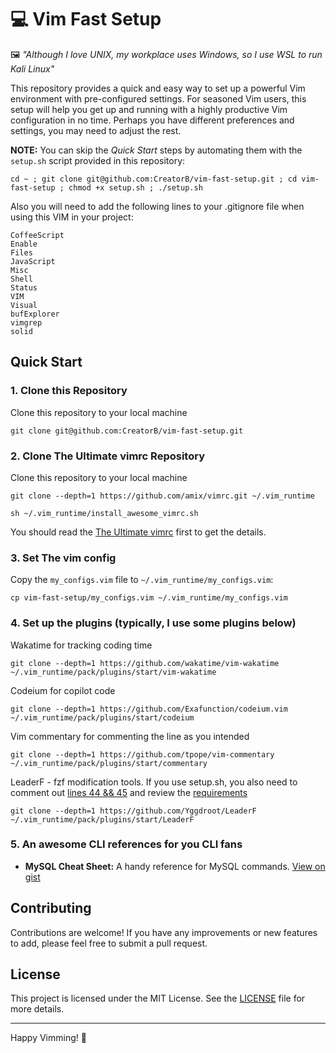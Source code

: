 # 💻 Vim Fast Setup

🖼️ _"Although I love UNIX, my workplace uses Windows, so I use WSL to run Kali Linux"_

This repository provides a quick and easy way to set up a powerful Vim environment with pre-configured settings. For seasoned Vim users, this setup will help you get up and running with a highly productive Vim configuration in no time. Perhaps you have different preferences and settings, you may need to adjust the rest.

**NOTE:** You can skip the *Quick Start* steps by automating them with the `setup.sh` script provided in this repository:

```
cd ~ ; git clone git@github.com:CreatorB/vim-fast-setup.git ; cd vim-fast-setup ; chmod +x setup.sh ; ./setup.sh
```

Also you will need to add the following lines to your .gitignore file when using this VIM in your project:

```
CoffeeScript
Enable
Files
JavaScript
Misc
Shell
Status
VIM
Visual
bufExplorer
vimgrep
solid
```

## Quick Start

### 1. Clone this Repository

Clone this repository to your local machine

```
git clone git@github.com:CreatorB/vim-fast-setup.git
```

### 2. Clone The Ultimate vimrc Repository

Clone this repository to your local machine

```
git clone --depth=1 https://github.com/amix/vimrc.git ~/.vim_runtime
```
```
sh ~/.vim_runtime/install_awesome_vimrc.sh
```

You should read the [The Ultimate vimrc](https://github.com/amix/vimrc) first to get the details.

### 3. Set The vim config

Copy the `my_configs.vim` file to `~/.vim_runtime/my_configs.vim`:

```
cp vim-fast-setup/my_configs.vim ~/.vim_runtime/my_configs.vim
```

### 4. Set up the plugins (typically, I use some plugins below)

Wakatime for tracking coding time 
```
git clone --depth=1 https://github.com/wakatime/vim-wakatime ~/.vim_runtime/pack/plugins/start/vim-wakatime
```

Codeium for copilot code
```
git clone --depth=1 https://github.com/Exafunction/codeium.vim ~/.vim_runtime/pack/plugins/start/codeium
```

Vim commentary for commenting the line as you intended
```
git clone --depth=1 https://github.com/tpope/vim-commentary ~/.vim_runtime/pack/plugins/start/commentary
```

LeaderF - fzf modification tools. If you use setup.sh, you also need to comment out [lines 44 && 45](https://github.com/CreatorB/vim-fast-setup/blob/742f3cdb7ebb97236dd440f7efdbd66d08248a77/setup.sh#L44) and review the [requirements](https://github.com/Yggdroot/LeaderF?tab=readme-ov-file#requirements)
```
git clone --depth=1 https://github.com/Yggdroot/LeaderF ~/.vim_runtime/pack/plugins/start/LeaderF
```

### 5. An awesome CLI references for you CLI fans

- **MySQL Cheat Sheet:** A handy reference for MySQL commands. [View on gist](https://gist.github.com/bradtraversy/c831baaad44343cc945e76c2e30927b3)

## Contributing

Contributions are welcome! If you have any improvements or new features to add, please feel free to submit a pull request.

## License

This project is licensed under the MIT License. See the [LICENSE](LICENSE) file for more details.

---

Happy Vimming! 🚀
